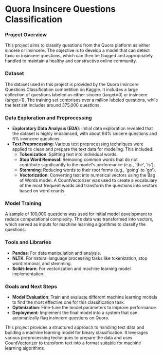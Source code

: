 # Quora Insincere Questions Classification

### Project Overview
This project aims to classify questions from the Quora platform as either sincere or insincere. The objective is to develop a model that can detect toxic or insincere questions, which can then be flagged and appropriately handled to maintain a healthy and constructive online community.

### Dataset
The dataset used in this project is provided by the Quora Insincere Questions Classification competition on Kaggle. It includes a large collection of questions labeled as either sincere (target=0) or insincere (target=1). The training set comprises over a million labeled questions, while the test set includes around 375,000 questions.

### Data Exploration and Preprocessing
- **Exploratory Data Analysis (EDA)**: Initial data exploration revealed that the dataset is highly imbalanced, with about 94% sincere questions and 6% insincere questions.
- **Text Preprocessing**: Various text preprocessing techniques were applied to clean and prepare the text data for modeling. This included:
  - **Tokenization**: Splitting text into individual words.
  - **Stop Word Removal**: Removing common words that do not contribute significantly to the model's performance (e.g., 'the', 'is').
  - **Stemming**: Reducing words to their root forms (e.g., 'going' to 'go').
  - **Vectorization**: Converting text into numerical vectors using the Bag of Words model. A CountVectorizer was used to create a vocabulary of the most frequent words and transform the questions into vectors based on word counts.

### Model Training
A sample of 100,000 questions was used for initial model development to reduce computational complexity. The data was transformed into vectors, which served as inputs for machine learning algorithms to classify the questions.

### Tools and Libraries
- **Pandas**: For data manipulation and analysis.
- **NLTK**: For natural language processing tasks like tokenization, stop word removal, and stemming.
- **Scikit-learn**: For vectorization and machine learning model implementation.

### Goals and Next Steps
- **Model Evaluation**: Train and evaluate different machine learning models to find the most effective one for this classification task.
- **Optimization**: Fine-tune the model parameters to improve performance.
- **Deployment**: Implement the final model into a system that can automatically flag insincere questions on Quora.

This project provides a structured approach to handling text data and building a machine learning model for binary classification. It leverages various preprocessing techniques to prepare the data and uses CountVectorizer to transform text into a format suitable for machine learning algorithms.
